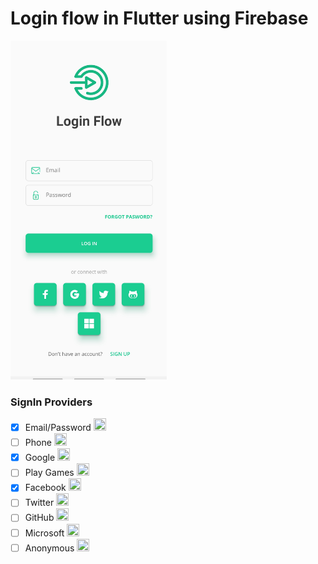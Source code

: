 <!-- markdownlint-disable MD001 -->
<!-- markdownlint-disable MD033 -->

# Login flow in Flutter using Firebase

<img src="https://github.com/bharat-1809/login_signup_flutter/blob/master/logSup.jpg" width="250">

### SignIn Providers

- [x] Email/Password <img src="https://www.gstatic.com/mobilesdk/160409_mobilesdk/images/auth_service_email.svg" height="20" width="20">
- [ ] Phone <img src="https://www.gstatic.com/mobilesdk/170501_mobilesdk/auth_service_phone.svg" height="20" width="20">
- [x] Google <img src="https://www.gstatic.com/mobilesdk/160512_mobilesdk/auth_service_google.svg" height="20" width="20">
- [ ] Play Games <img src="https://www.gstatic.com/mobilesdk/171005_mobilesdk/auth_service_play_games.svg" height="20" width="20">
- [x] Facebook <img src="https://www.gstatic.com/mobilesdk/160409_mobilesdk/images/auth_service_facebook.svg" height="20" width="20">
- [ ] Twitter <img src="https://www.gstatic.com/mobilesdk/160409_mobilesdk/images/auth_service_twitter.svg" height="20" width="20">
- [ ] GitHub <img src="https://www.gstatic.com/mobilesdk/160409_mobilesdk/images/auth_service_github.svg" height="20" width="20">
- [ ] Microsoft <img src="https://www.gstatic.com/mobilesdk/170404_mobilesdk/auth_service_mslive.svg" height="20" width="20">
- [ ] Anonymous <img src="https://www.gstatic.com/mobilesdk/160409_mobilesdk/images/auth_service_anonymous.svg" height="20" width="20">

<!-- ##### I don't have a Mac so excuse me for not including Apple and Game Center login -->
